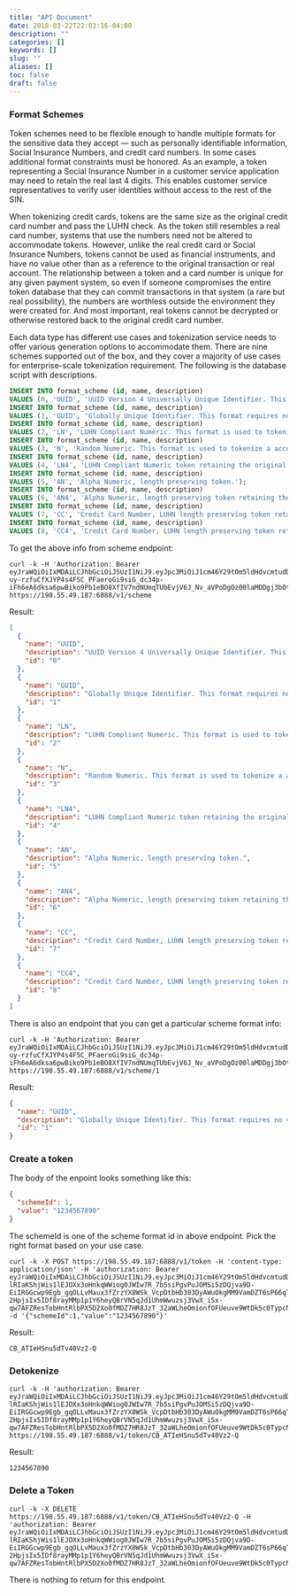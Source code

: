 ```yaml
---
title: "API Document"
date: 2018-03-22T22:03:16-04:00
description: ""
categories: []
keywords: []
slug: ""
aliases: []
toc: false
draft: false
---
```


### Format Schemes

Token schemes need to be flexible enough to handle multiple formats for the sensitive data they accept — such as personally identifiable information, Social Insurance Numbers, and credit card numbers. In some cases additional format constraints must be honored. As an example, a token representing a Social Insurance Number in a customer service application may need to retain the real last 4 digits. This enables customer service representatives to verify user identities without access to the rest of the SIN.

When tokenizing credit cards, tokens are the same size as the original credit card number and pass the LUHN check. As the token still resembles a real card number, systems that use the numbers need not be altered to accommodate tokens. However, unlike the real credit card or Social Insurance Numbers, tokens cannot be used as financial  instruments, and have no value other than as a reference to the original transaction or real account. The relationship between a token and a card number is unique for any given payment system, so even if someone compromises the entire token database that they can commit transactions in that system (a rare but real possibility), the numbers are worthless outside the environment they were created for. And most important, real tokens cannot be decrypted or otherwise restored back to the original credit card number.

Each data type has different use cases and tokenization service needs to offer various generation options to accommodate them. There are nine schemes supported out of the box, and they cover a majority of use cases for enterprise-scale tokenization requirement. The following is the database script with descriptions. 


```sql
INSERT INTO format_scheme (id, name, description)
VALUES (0, 'UUID', 'UUID Version 4 Universally Unique Identifier. This format requires no validation and will return a UUID as the token.');
INSERT INTO format_scheme (id, name, description)
VALUES (1, 'GUID', 'Globally Unique Identifier. This format requires no validation and will return a GUID as the token.');
INSERT INTO format_scheme (id, name, description)
VALUES (2, 'LN', 'LUHN Compliant Numeric. This format is used to tokenize a social insurance number or social security number.');
INSERT INTO format_scheme (id, name, description)
VALUES (3, 'N', 'Random Numeric. This format is used to tokenize a account number or any number without validation.');
INSERT INTO format_scheme (id, name, description)
VALUES (4, 'LN4', 'LUHN Compliant Numeric token retaining the original last 4 digits of the number. Can be used as credit card number.');
INSERT INTO format_scheme (id, name, description)
VALUES (5, 'AN', 'Alpha Numeric, length preserving token.');
INSERT INTO format_scheme (id, name, description)
VALUES (6, 'AN4', 'Alpha Numeric, length preserving token retaining the original last 4 characters.');
INSERT INTO format_scheme (id, name, description)
VALUES (7, 'CC', 'Credit Card Number, LUHN length preserving token retaining the original first character.');
INSERT INTO format_scheme (id, name, description)
VALUES (8, 'CC4', 'Credit Card Number, LUHN length preserving token retaining the original first digit and the last 4 digits.');

```

To get the above info from scheme endpoint: 

```
curl -k -H 'Authorization: Bearer eyJraWQiOiIxMDAiLCJhbGciOiJSUzI1NiJ9.eyJpc3MiOiJ1cm46Y29tOm5ldHdvcmtudDpvYXV0aDI6djEiLCJhdWQiOiJ1cm46Y29tLm5ldHdvcmtudCIsImV4cCI6MTgzNzEwODM3NCwianRpIjoiNUVIWDFzXzlDZkhXQjY3dk1XOHRudyIsImlhdCI6MTUyMTc0ODM3NCwibmJmIjoxNTIxNzQ4MjU0LCJ2ZXJzaW9uIjoiMS4wIiwidXNlcl9pZCI6InN0ZXZlIiwidXNlcl90eXBlIjoiRU1QTE9ZRUUiLCJjbGllbnRfaWQiOiJmN2Q0MjM0OC1jNjQ3LTRlZmItYTUyZC00YzU3ODc0MjFlNzIiLCJzY29wZSI6WyJ0b2tlbi5yIiwidG9rZW4udyIsInNjaGVtZS5yIl19.r_3u4HAJpCztcX8HhV5kihSj6V2gBbqfB4Bdjr3arRKHKJdncaaoDRcYgXihdtutBsA7QVRimu576HL6FwV9iurpqEEA-uy-rzfuCfXJYP4s4F5C_PFaeroGi9siG_dc34p-iFh6eA6dksa6pwBiko9Pb1eBO8XfIV7ndNUmqTUbEvjV6J_Nv_aVPoDgOz00laMDDgj3bOtkz3lGTrfZCQloAhagthfMcUzyj04qe_bKZFKcrbCxXfBjelItUBwdt1td8FBpiSQPI0FXVud69TFmDmDZT6UXci8qJVOb0vuADJcPFe5PEWXxIORoduU8an0Mtey5svQx3c0W_Gqvcg' https://198.55.49.187:6888/v1/scheme
```

Result: 

```json
[
  {
    "name": "UUID",
    "description": "UUID Version 4 Universally Unique Identifier. This format requires no validation and will return a UUID as the token.",
    "id": "0"
  },
  {
    "name": "GUID",
    "description": "Globally Unique Identifier. This format requires no validation and will return a GUID as the token.",
    "id": "1"
  },
  {
    "name": "LN",
    "description": "LUHN Compliant Numeric. This format is used to tokenize a social insurance number or social security number.",
    "id": "2"
  },
  {
    "name": "N",
    "description": "Random Numeric. This format is used to tokenize a account number or any number without validation.",
    "id": "3"
  },
  {
    "name": "LN4",
    "description": "LUHN Compliant Numeric token retaining the original last 4 digits of the number. Can be used as credit card number.",
    "id": "4"
  },
  {
    "name": "AN",
    "description": "Alpha Numeric, length preserving token.",
    "id": "5"
  },
  {
    "name": "AN4",
    "description": "Alpha Numeric, length preserving token retaining the original last 4 characters.",
    "id": "6"
  },
  {
    "name": "CC",
    "description": "Credit Card Number, LUHN length preserving token retaining the original first character.",
    "id": "7"
  },
  {
    "name": "CC4",
    "description": "Credit Card Number, LUHN length preserving token retaining the original first digit and the last 4 digits.",
    "id": "8"
  }
]

```

There is also an endpoint that you can get a particular scheme format info: 

```
curl -k -H 'Authorization: Bearer eyJraWQiOiIxMDAiLCJhbGciOiJSUzI1NiJ9.eyJpc3MiOiJ1cm46Y29tOm5ldHdvcmtudDpvYXV0aDI6djEiLCJhdWQiOiJ1cm46Y29tLm5ldHdvcmtudCIsImV4cCI6MTgzNzEwODM3NCwianRpIjoiNUVIWDFzXzlDZkhXQjY3dk1XOHRudyIsImlhdCI6MTUyMTc0ODM3NCwibmJmIjoxNTIxNzQ4MjU0LCJ2ZXJzaW9uIjoiMS4wIiwidXNlcl9pZCI6InN0ZXZlIiwidXNlcl90eXBlIjoiRU1QTE9ZRUUiLCJjbGllbnRfaWQiOiJmN2Q0MjM0OC1jNjQ3LTRlZmItYTUyZC00YzU3ODc0MjFlNzIiLCJzY29wZSI6WyJ0b2tlbi5yIiwidG9rZW4udyIsInNjaGVtZS5yIl19.r_3u4HAJpCztcX8HhV5kihSj6V2gBbqfB4Bdjr3arRKHKJdncaaoDRcYgXihdtutBsA7QVRimu576HL6FwV9iurpqEEA-uy-rzfuCfXJYP4s4F5C_PFaeroGi9siG_dc34p-iFh6eA6dksa6pwBiko9Pb1eBO8XfIV7ndNUmqTUbEvjV6J_Nv_aVPoDgOz00laMDDgj3bOtkz3lGTrfZCQloAhagthfMcUzyj04qe_bKZFKcrbCxXfBjelItUBwdt1td8FBpiSQPI0FXVud69TFmDmDZT6UXci8qJVOb0vuADJcPFe5PEWXxIORoduU8an0Mtey5svQx3c0W_Gqvcg' https://198.55.49.187:6888/v1/scheme/1
```

Result: 

```json
{
  "name": "GUID",
  "description": "Globally Unique Identifier. This format requires no validation and will return a GUID as the token.",
  "id": "1"
}

```

### Create a token

The body of the enpoint looks something like this: 

```json
{
  "schemeId": 1,
  "value": "1234567890"
}
```

The schemeId is one of the scheme format id in above endpoint. Pick the right format based on your use case. 


```
curl -k -X POST https://198.55.49.187:6888/v1/token -H 'content-type: application/json' -H 'authorization: Bearer eyJraWQiOiIxMDAiLCJhbGciOiJSUzI1NiJ9.eyJpc3MiOiJ1cm46Y29tOm5ldHdvcmtudDpvYXV0aDI6djEiLCJhdWQiOiJ1cm46Y29tLm5ldHdvcmtudCIsImV4cCI6MTgzNzA5NDMzMywianRpIjoiUk1RZXN0MUVBTGY5ZFJHSl8tSEowQSIsImlhdCI6MTUyMTczNDMzMywibmJmIjoxNTIxNzM0MjEzLCJ2ZXJzaW9uIjoiMS4wIiwidXNlcl9pZCI6InN0ZXZlIiwidXNlcl90eXBlIjoiRU1QTE9ZRUUiLCJjbGllbnRfaWQiOiJmN2Q0MjM0OC1jNjQ3LTRlZmItYTUyZC00YzU3ODc0MjFlNzIiLCJzY29wZSI6WyJ0b2tlbi5yIiwidG9rZW4udyJdfQ.fVmHPr5vlDf01zhIiRio1N4-lRIaKShjWis1lEJOXx3oHnkqWWiog0JWIw7R_7b5siPgvPuJOMSi5zDQjva9D-EiIRGGcwp9Egb_gqOLLvMaux3fZrzYX8WSk_VcpDtbHb303DyAWuOkgMM9VamDZT6sP66qTAVU5Ao0iS9bi3kTyv13_To2nXVDeb1FTTXHcw8gSY-2HpjsIx5IDf8rayMMp1p1Y6heyQBrVN5qJd1UhmWwuzsj3VwX_iSx-qw7AFZResTobHntRlbPX5D2Xo0fMDZ7HR8JzT_32aWLheOmionfOFUeuve9WtDk5c0TypcNMgiJi6WVjYcjZCcmBg' -d '{"schemeId":1,"value":"1234567890"}'
```

Result:

```
CB_ATIeHSnu5dTv40Vz2-Q
```

### Detokenize

```
curl -k -H 'authorization: Bearer eyJraWQiOiIxMDAiLCJhbGciOiJSUzI1NiJ9.eyJpc3MiOiJ1cm46Y29tOm5ldHdvcmtudDpvYXV0aDI6djEiLCJhdWQiOiJ1cm46Y29tLm5ldHdvcmtudCIsImV4cCI6MTgzNzA5NDMzMywianRpIjoiUk1RZXN0MUVBTGY5ZFJHSl8tSEowQSIsImlhdCI6MTUyMTczNDMzMywibmJmIjoxNTIxNzM0MjEzLCJ2ZXJzaW9uIjoiMS4wIiwidXNlcl9pZCI6InN0ZXZlIiwidXNlcl90eXBlIjoiRU1QTE9ZRUUiLCJjbGllbnRfaWQiOiJmN2Q0MjM0OC1jNjQ3LTRlZmItYTUyZC00YzU3ODc0MjFlNzIiLCJzY29wZSI6WyJ0b2tlbi5yIiwidG9rZW4udyJdfQ.fVmHPr5vlDf01zhIiRio1N4-lRIaKShjWis1lEJOXx3oHnkqWWiog0JWIw7R_7b5siPgvPuJOMSi5zDQjva9D-EiIRGGcwp9Egb_gqOLLvMaux3fZrzYX8WSk_VcpDtbHb303DyAWuOkgMM9VamDZT6sP66qTAVU5Ao0iS9bi3kTyv13_To2nXVDeb1FTTXHcw8gSY-2HpjsIx5IDf8rayMMp1p1Y6heyQBrVN5qJd1UhmWwuzsj3VwX_iSx-qw7AFZResTobHntRlbPX5D2Xo0fMDZ7HR8JzT_32aWLheOmionfOFUeuve9WtDk5c0TypcNMgiJi6WVjYcjZCcmBg' https://198.55.49.187:6888/v1/token/CB_ATIeHSnu5dTv40Vz2-Q
```

Result: 

```
1234567890
```

### Delete a Token

```
curl -k -X DELETE https://198.55.49.187:6888/v1/token/CB_ATIeHSnu5dTv40Vz2-Q -H 'authorization: Bearer eyJraWQiOiIxMDAiLCJhbGciOiJSUzI1NiJ9.eyJpc3MiOiJ1cm46Y29tOm5ldHdvcmtudDpvYXV0aDI6djEiLCJhdWQiOiJ1cm46Y29tLm5ldHdvcmtudCIsImV4cCI6MTgzNzA5NDMzMywianRpIjoiUk1RZXN0MUVBTGY5ZFJHSl8tSEowQSIsImlhdCI6MTUyMTczNDMzMywibmJmIjoxNTIxNzM0MjEzLCJ2ZXJzaW9uIjoiMS4wIiwidXNlcl9pZCI6InN0ZXZlIiwidXNlcl90eXBlIjoiRU1QTE9ZRUUiLCJjbGllbnRfaWQiOiJmN2Q0MjM0OC1jNjQ3LTRlZmItYTUyZC00YzU3ODc0MjFlNzIiLCJzY29wZSI6WyJ0b2tlbi5yIiwidG9rZW4udyJdfQ.fVmHPr5vlDf01zhIiRio1N4-lRIaKShjWis1lEJOXx3oHnkqWWiog0JWIw7R_7b5siPgvPuJOMSi5zDQjva9D-EiIRGGcwp9Egb_gqOLLvMaux3fZrzYX8WSk_VcpDtbHb303DyAWuOkgMM9VamDZT6sP66qTAVU5Ao0iS9bi3kTyv13_To2nXVDeb1FTTXHcw8gSY-2HpjsIx5IDf8rayMMp1p1Y6heyQBrVN5qJd1UhmWwuzsj3VwX_iSx-qw7AFZResTobHntRlbPX5D2Xo0fMDZ7HR8JzT_32aWLheOmionfOFUeuve9WtDk5c0TypcNMgiJi6WVjYcjZCcmBg' 
```

There is nothing to return for this endpoint.


